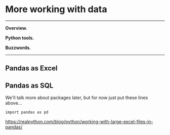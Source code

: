 
# More working with data 

---
**Overview.** 

**Python tools.**  

**Buzzwords.**  

---

## Pandas as Excel 


## Pandas as SQL 


We'll talk more about packages later, but for now just put these lines above...

```
import pandas as pd
```

https://realpython.com/blog/python/working-with-large-excel-files-in-pandas/